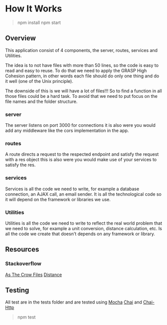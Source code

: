 # How It Works

>npm install
>npm start

## Overview

This application consist of 4 components, the server, routes, services and Utilities. 

The idea is to not have files with more than 50 lines, so the code is easy to read and easy to reuse. To do that we need to apply the GRASP High Cohesion pattern, in other words each file should do only one thing and do it well (one of the Unix principle).

The downside of this is we will have a lot of files!!! So to find a function in all those files could be a hard task. To avoid that we need to put focus on the file names and the folder structure.

### server

The server listens on port 3000 for connections it is also were you would add any middleware like the cors implementation in the app.

### routes

A route directs a request to the respected endpoint and satisfy the request with a res object this is also were you would make use of your services to satisfy the res.

### services

Services is all the code we need to write, for example a database connection, an AJAX call, an email sender. It is all the technological code so it will depend on the framework or libraries we use.

### Utilities

Utilities is all the code we need to write to reflect the real world problem that we need to solve, for example a unit conversion, distance calculation, etc. Is all the code we create that doesn't depends on any framework or library.


## Resources

### Stackoverflow

[As The Crow Files](https://stackoverflow.com/questions/18883601/function-to-calculate-distance-between-two-coordinates)
[Distance](https://stackoverflow.com/questions/51318864/how-to-find-out-which-cordinates-are-closest?noredirect=1&lq=1)

## Testing

All test are in the tests folder and are tested using [Mocha](https://github.com/mochajs/mocha) [Chai](https://github.com/chaijs/chai) and [Chai-Http](https://github.com/chaijs/chai-http)

> npm test